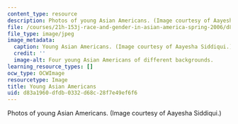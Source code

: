 ```yaml
---
content_type: resource
description: Photos of young Asian Americans. (Image courtesy of Aayesha Siddiqui.)
file: /courses/21h-153j-race-and-gender-in-asian-america-spring-2006/d83a1960dfdb0332d68c28f7e49ef6f6_21h-153js06.jpg
file_type: image/jpeg
image_metadata:
  caption: Young Asian Americans. (Image courtesy of Aayesha Siddiqui.)
  credit: ''
  image-alt: Four young Asian Americans of different backgrounds.
learning_resource_types: []
ocw_type: OCWImage
resourcetype: Image
title: Young Asian Americans
uid: d83a1960-dfdb-0332-d68c-28f7e49ef6f6
---
```

Photos of young Asian Americans. (Image courtesy of Aayesha Siddiqui.)

